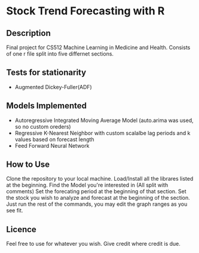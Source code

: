# Stock Trend Forecasting with R

## Description
 Final project for CS512 Machine Learning in Medicine and Health. Consists of one r file split into five differnet sections.

## Tests for stationarity
  - Augmented Dickey-Fuller(ADF)
  
## Models Implemented
  - Autoregressive Integrated Moving Average Model (auto.arima was used, so no custom oreders)
  - Regressive K-Nearest Neighbor with custom scalalbe lag periods and k values based on forecast length
  - Feed Forward Neural Network
  
## How to Use
 Clone the repository to your local machine.
 Load/Install all the librares listed at the beginning.
 Find the Model you're interested in (All split with comments)
 Set the forecating period at the beginning of that section.
 Set the stock you wish to analyze and forecast at the beginning of the section.
 Just run the rest of the commands, you may edit the graph ranges as you see fit.
 
 ## Licence 
  Feel free to use for whatever you wish. Give credit where credit is due.
